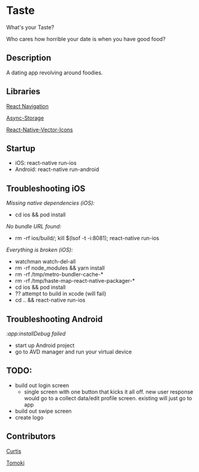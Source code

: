 # Taste

What's your Taste?

Who cares how horrible your date is when you have good food?

## Description

A dating app revolving around foodies.

## Libraries

[React Navigation](https://reactnavigation.org)

[Async-Storage](https://github.com/react-native-community/async-storage)

[React-Native-Vector-Icons](https://github.com/oblador/react-native-vector-icons)

## Startup

- iOS: react-native run-ios
- Android: react-native run-android

## Troubleshooting iOS

_Missing native dependencies (iOS):_

- cd ios && pod install

_No bundle URL found:_

- rm -rf ios/build/; kill \$(lsof -t -i:8081); react-native run-ios

_Everything is broken (iOS):_

- watchman watch-del-all
- rm -rf node_modules && yarn install
- rm -rf /tmp/metro-bundler-cache-\*
- rm -rf /tmp/haste-map-react-native-packager-\*
- cd ios && pod install
- ?? attempt to build in xcode (will fail)
- cd .. && react-native run-ios

## Troubleshooting Android

_:app:installDebug failed_

- start up Android project
- go to AVD manager and run your virtual device

## TODO:

- build out login screen
  - single screen with one button that kicks it all off. new user response would go to a collect data/edit profile screen. existing will just go to app
- build out swipe screen
- create logo

## Contributors

[Curtis](https://curtisrodgers.com/)

[Tomoki](https://github.com/lamt3/)
